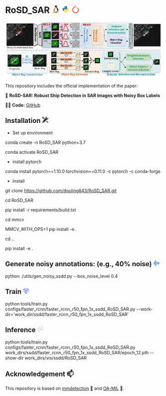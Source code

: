 # RoSD_SAR    <img src="images/linux-original.svg" width="5%">  <img src="images/python-original.svg" width="5%">  <img src="images/pytorch-icon.svg" width="5%">  

![image text](https://github.com/douling843/RoSD_SAR/blob/main/images/fig3.jpg)

 This repository includes the official implementation of the paper:  

👋   **RoSD-SAR: Robust Ship Detection in SAR Images with Noisy Box Labels**

👨‍💻   **Code:** [GitHub](https://github.com/douling843/RoSD_SAR/edit/main)


## Installation  <img src="images/Installation.svg" width="4%">


- <span> Set up environment
 
conda create -n RoSD_SAR python=3.7  

conda activate RoSD_SAR

- <span> install pytorch
 
conda install pytorch==1.10.0 torchvision==0.11.0 -c pytorch -c conda-forge

- <span> Install
  
git clone https://github.com/douling843/RoSD_SAR.git  

cd RoSD_SAR  

pip install -r requirements/build.txt  

cd mmcv  

MMCV_WITH_OPS=1 pip install -e .  

cd ..  

pip install -e .


##  Generate noisy annotations: (e.g., 40% noise)  <img src="images/noisy.svg" width="4%">
python ./utils/gen_noisy_ssdd.py --box_noise_level 0.4

## Train <img src="images/train.svg" width="4%">
python tools/train.py configs/faster_rcnn/faster_rcnn_r50_fpn_1x_ssdd_RoSD_SAR.py --work-dir='work_dir/ssdd/faster_rcnn_r50_fpn_1x_ssdd_RoSD_SAR' 

## Inference   <img src="images/inf.svg" width="4%">
python tools/train.py configs/faster_rcnn/faster_rcnn_r50_fpn_1x_ssdd_RoSD_SAR.py  work_dirs/ssdd/faster_rcnn_r50_fpn_1x_ssdd_RoSD_SAR/epoch_12.pth --show-dir work_dirs/vis/ssdd/RoSD_SAR


## Acknowledgement  📫

This repository is based on [mmdetection](https://github.com/open-mmlab/mmdetection) 🤝  and [OA-MIL](https://github.com/cxliu0/OA-MIL) 👯.



